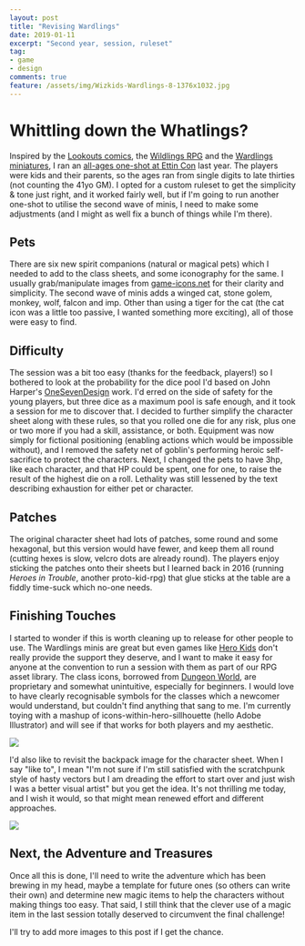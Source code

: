 ```yaml
---
layout: post
title: "Revising Wardlings"
date: 2019-01-11
excerpt: "Second year, session, ruleset"
tag:
- game
- design
comments: true
feature: /assets/img/Wizkids-Wardlings-8-1376x1032.jpg
---
```


# Whittling down the Whatlings?

Inspired by the [Lookouts comics](https://www.penny-arcade.com/comic/story/may-we-die-in-the-forest-part-1), the [Wildlings RPG](http://www.onesevendesign.com/wildlings/wildlings.pdf) and the [Wardlings miniatures](https://wizkids.com/wardlings-w2), I ran an [all-ages one-shot at Ettin Con](https://www.eventbrite.com.au/e/wardlings-tickets-46249534603) last year. The players were kids and their parents, so the ages ran from single digits to late thirties (not counting the 41yo GM). I opted for a custom ruleset to get the simplicity & tone just right, and it worked fairly well, but if I'm going to run another one-shot to utilise the second wave of minis, I need to make some adjustments (and I might as well fix a bunch of things while I'm there).

## Pets

There are six new spirit companions (natural or magical pets) which I needed to add to the class sheets, and some iconography for the same. I usually grab/manipulate images from [game-icons.net](https://game-icons.net) for their clarity and simplicity. The second wave of minis adds a winged cat, stone golem, monkey, wolf, falcon and imp. Other than using a tiger for the cat (the cat icon was a little too passive, I wanted something more exciting), all of those were easy to find.

## Difficulty

The session was a bit too easy (thanks for the feedback, players!) so I bothered to look at the probability for the dice pool I'd based on John Harper's [OneSevenDesign](http://www.onesevendesign.com) work. I'd erred on the side of safety for the young players, but three dice as a maximum pool is safe enough, and it took a session for me to discover that. I decided to further simplify the character sheet along with these rules, so that you rolled one die for any risk, plus one or two more if you had a skill, assistance, or both. Equipment was now simply for fictional positioning (enabling actions which would be impossible without), and I removed the safety net of goblin's performing heroic self-sacrifice to protect the characters. Next, I changed the pets to have 3hp, like each character, and that HP could be spent, one for one, to raise the result of the highest die on a roll. Lethality was still lessened by the text describing exhaustion for either pet or character.

<script src="https://gist.github.com/elstiko/5b72085e6ec30d8796a06a9e968dd275.js"></script>

## Patches

The original character sheet had lots of patches, some round and some hexagonal, but this version would have fewer, and keep them all round (cutting hexes is slow, velcro dots are already round). The players enjoy sticking the patches onto their sheets but I learned back in 2016 (running *Heroes in Trouble*, another proto-kid-rpg) that glue sticks at the table are a fiddly time-suck which no-one needs.

## Finishing Touches

I started to wonder if this is worth cleaning up to release for other people to use. The Wardlings minis are great but even games like [Hero Kids](https://herokidsrpg.blogspot.com) don't really provide the support they deserve, and I want to make it easy for anyone at the convention to run a session with them as part of our RPG asset library. The class icons, borrowed from [Dungeon World](https://dungeon.world), are proprietary and somewhat unintuitive, especially for beginners. I would love to have clearly recognisable symbols for the classes which a newcomer would understand, but couldn't find anything that sang to me. I'm currently toying with a mashup of icons-within-hero-sillhouette (hello Adobe Illustrator) and will see if that works for both players and my aesthetic. 

<img src="http://elstiko.github.io/assets/img/party.jpg">

I'd also like to revisit the backpack image for the character sheet. When I say "like to", I mean "I'm not sure if I'm still satisfied with the scratchpunk style of hasty vectors but I am dreading the effort to start over and just wish I was a better visual artist" but you get the idea. It's not thrilling me today, and I wish it would, so that might mean renewed effort and different approaches.

<img src="http://elstiko.github.io/assets/img/Illustrator_2019-01-11_22-51-09.png">

## Next, the Adventure and Treasures

Once all this is done, I'll need to write the adventure which has been brewing in my head, maybe a template for future ones (so others can write their own) and determine new magic items to help the characters without making things too easy. That said, I still think that the clever use of a magic item in the last session totally deserved to circumvent the final challenge!

I'll try to add more images to this post if I get the chance.

